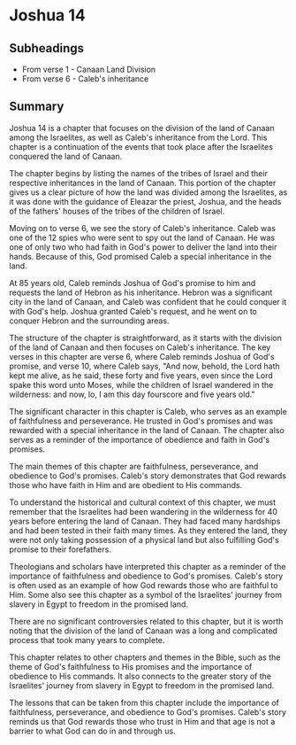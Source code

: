 # Joshua 14

## Subheadings

* From verse 1 - Canaan Land Division
* From verse 6 - Caleb's inheritance

## Summary

Joshua 14 is a chapter that focuses on the division of the land of Canaan among the Israelites, as well as Caleb's inheritance from the Lord. This chapter is a continuation of the events that took place after the Israelites conquered the land of Canaan.

The chapter begins by listing the names of the tribes of Israel and their respective inheritances in the land of Canaan. This portion of the chapter gives us a clear picture of how the land was divided among the Israelites, as it was done with the guidance of Eleazar the priest, Joshua, and the heads of the fathers' houses of the tribes of the children of Israel.

Moving on to verse 6, we see the story of Caleb's inheritance. Caleb was one of the 12 spies who were sent to spy out the land of Canaan. He was one of only two who had faith in God's power to deliver the land into their hands. Because of this, God promised Caleb a special inheritance in the land.

At 85 years old, Caleb reminds Joshua of God's promise to him and requests the land of Hebron as his inheritance. Hebron was a significant city in the land of Canaan, and Caleb was confident that he could conquer it with God's help. Joshua granted Caleb's request, and he went on to conquer Hebron and the surrounding areas.

The structure of the chapter is straightforward, as it starts with the division of the land of Canaan and then focuses on Caleb's inheritance. The key verses in this chapter are verse 6, where Caleb reminds Joshua of God's promise, and verse 10, where Caleb says, "And now, behold, the Lord hath kept me alive, as he said, these forty and five years, even since the Lord spake this word unto Moses, while the children of Israel wandered in the wilderness: and now, lo, I am this day fourscore and five years old."

The significant character in this chapter is Caleb, who serves as an example of faithfulness and perseverance. He trusted in God's promises and was rewarded with a special inheritance in the land of Canaan. The chapter also serves as a reminder of the importance of obedience and faith in God's promises.

The main themes of this chapter are faithfulness, perseverance, and obedience to God's promises. Caleb's story demonstrates that God rewards those who have faith in Him and are obedient to His commands.

To understand the historical and cultural context of this chapter, we must remember that the Israelites had been wandering in the wilderness for 40 years before entering the land of Canaan. They had faced many hardships and had been tested in their faith many times. As they entered the land, they were not only taking possession of a physical land but also fulfilling God's promise to their forefathers.

Theologians and scholars have interpreted this chapter as a reminder of the importance of faithfulness and obedience to God's promises. Caleb's story is often used as an example of how God rewards those who are faithful to Him. Some also see this chapter as a symbol of the Israelites' journey from slavery in Egypt to freedom in the promised land.

There are no significant controversies related to this chapter, but it is worth noting that the division of the land of Canaan was a long and complicated process that took many years to complete.

This chapter relates to other chapters and themes in the Bible, such as the theme of God's faithfulness to His promises and the importance of obedience to His commands. It also connects to the greater story of the Israelites' journey from slavery in Egypt to freedom in the promised land.

The lessons that can be taken from this chapter include the importance of faithfulness, perseverance, and obedience to God's promises. Caleb's story reminds us that God rewards those who trust in Him and that age is not a barrier to what God can do in and through us.
